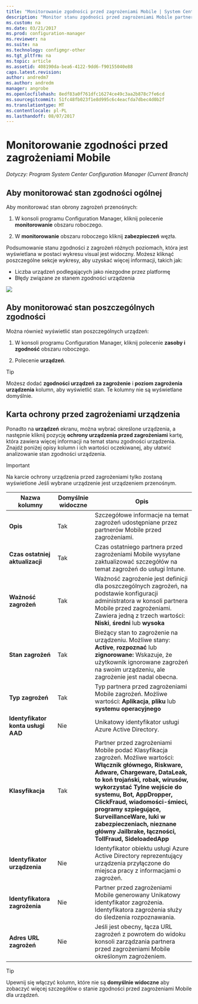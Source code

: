 ```yaml
---
title: "Monitorowanie zgodności przed zagrożeniami Mobile | System Center Configuration Manager"
description: "Monitor stanu zgodności przed zagrożeniami Mobile partnera z konsoli programu Configuration Manager"
ms.custom: na
ms.date: 03/21/2017
ms.prod: configuration-manager
ms.reviewer: na
ms.suite: na
ms.technology: configmgr-other
ms.tgt_pltfrm: na
ms.topic: article
ms.assetid: 408190da-bea6-4122-9dd6-f90155040e88
caps.latest.revision: 
author: andredm7
ms.author: andredm
manager: angrobe
ms.openlocfilehash: 8edf83a0f761dfc16274ce49c3aa2b878c7fe6cd
ms.sourcegitcommit: 51fc48fb023f1e8d995c6c4eacfda7dbec4d0b2f
ms.translationtype: MT
ms.contentlocale: pl-PL
ms.lasthandoff: 08/07/2017
---
```

# <a name="monitor-mobile-threat-defense-compliance"></a>**Monitorowanie zgodności przed zagrożeniami Mobile**

*Dotyczy: Program System Center Configuration Manager (Current Branch)*

## <a name="to-monitor-the-overall-compliance-status"></a>Aby monitorować stan zgodności ogólnej

Aby monitorować stan obrony zagrożeń przenośnych:

1.  W konsoli programu Configuration Manager, kliknij polecenie **monitorowanie** obszaru roboczego.

2.  W **monitorowanie** obszaru roboczego kliknij **zabezpieczeń** węzła.

Podsumowanie stanu zgodności z zagrożeń różnych poziomach, która jest wyświetlana w postaci wykresu visual jest widoczny. Możesz kliknąć poszczególne sekcje wykresy, aby uzyskać więcej informacji, takich jak: 

- Liczba urządzeń podlegających jako niezgodne przez platformę
- Błędy związane ze stanem zgodności urządzenia

![](http://i.imgur.com/bmPsiWk.png)

## <a name="to-monitor-the-individual-compliance-status"></a>Aby monitorować stan poszczególnych zgodności

Można również wyświetlić stan poszczególnych urządzeń:

1.  W konsoli programu Configuration Manager, kliknij polecenie **zasoby i zgodność** obszaru roboczego.

2.  Polecenie **urządzeń**.

> [!TIP] 
> Możesz dodać **zgodności urządzeń za zagrożenie** i **poziom zagrożenia urządzenia** kolumn, aby wyświetlić stan. Te kolumny nie są wyświetlane domyślnie.

## <a name="device-threat-protection-tab"></a>Karta ochrony przed zagrożeniami urządzenia

Ponadto na **urządzeń** ekranu, można wybrać określone urządzenia, a następnie kliknij pozycję **ochrony urządzenia przed zagrożeniami** kartę, która zawiera więcej informacji na temat stanu zgodności urządzenia. Znajdź poniżej opisy kolumn i ich wartości oczekiwanej, aby ułatwić analizowanie stan zgodności urządzenia.

> [!IMPORTANT] 
> Na karcie ochrony urządzenia przed zagrożeniami tylko zostaną wyświetlone Jeśli wybrane urządzenie jest urządzeniem przenośnym.

|Nazwa kolumny|Domyślnie widoczne|Opis| 
|-|-|-|
|**Opis**| Tak | Szczegółowe informacje na temat zagrożeń udostępniane przez partnerów Mobile przed zagrożeniami. |
|**Czas ostatniej aktualizacji**| Tak | Czas ostatniego partnera przed zagrożeniami Mobile wysyłane zaktualizować szczegółów na temat zagrożeń do usługi Intune. |
|**Ważność zagrożeń**| Tak | Ważność zagrożenie jest definicji dla poszczególnych zagrożeń, na podstawie konfiguracji administratora w konsoli partnera Mobile przed zagrożeniami. Zawiera jedną z trzech wartości: **Niski**, **średni** lub **wysoka** |
|**Stan zagrożeń**| Tak | Bieżący stan to zagrożenie na urządzeniu. Możliwe stany: **Active**, **rozpoznać** lub **zignorowane:** Wskazuje, że użytkownik ignorowane zagrożeń na swoim urządzeniu, ale zagrożenie jest nadal obecna. |
|**Typ zagrożeń**| Tak | Typ partnera przed zagrożeniami Mobile zagrożeń. Możliwe wartości: **Aplikacja**, **pliku** lub **systemu operacyjnego** |
|**Identyfikator konta usługi AAD**| Nie | Unikatowy identyfikator usługi Azure Active Directory. |
|**Klasyfikacja**| Tak | Partner przed zagrożeniami Mobile podać Klasyfikacja zagrożeń. Możliwe wartości: **Włącznik głównego, Riskware, Adware, Chargeware, DataLeak, to koń trojański, robak, wirusów, wykorzystać Tylne wejście do systemu, Bot, AppDropper, ClickFraud, wiadomości-śmieci, programy szpiegujące, SurveillanceWare, luki w zabezpieczeniach, nieznane główny Jailbrake, łączności, TollFraud, SideloadedApp** |
|**Identyfikator urządzenia**| Nie | Identyfikator obiektu usługi Azure Active Directory reprezentujący urządzenia przyłączone do miejsca pracy z informacjami o zagrożeń. |
|**Identyfikatora zagrożenia**| Nie | Partner przed zagrożeniami Mobile generowany Unikatowy identyfikator zagrożenia. Identyfikatora zagrożenia służy do śledzenia rozpoznawania. |
|**Adres URL zagrożeń**| Nie | Jeśli jest obecny, łącza URL zagrożeń z powrotem do widoku konsoli zarządzania partnera przed zagrożeniami Mobile określonym zagrożeniem. |

> [!TIP] 
> Upewnij się włączyć kolumn, które nie są **domyślnie widoczne** aby zobaczyć więcej szczegółów o stanie zgodności przed zagrożeniami Mobile dla urządzeń.
